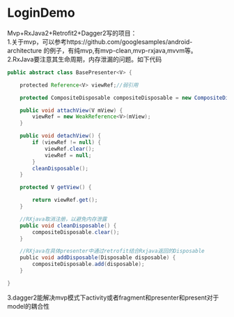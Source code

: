 # LoginDemo
Mvp+RxJava2+Retrofit2+Dagger2写的项目：<br />
1.关于mvp，可以参考https://github.com/googlesamples/android-architecture 的例子，有纯mvp,有mvp-clean,mvp-rxjava,mvvm等。<br />
2.RxJava要注意其生命周期，内存泄漏的问题。如下代码<br />
```Java
public abstract class BasePresenter<V> {

    protected Reference<V> viewRef;//弱引用

    protected CompositeDisposable compositeDisposable = new CompositeDisposable();

    public void attachView(V mView) {
        viewRef = new WeakReference<V>(mView);
    }

    public void detachView() {
        if (viewRef != null) {
            viewRef.clear();
            viewRef = null;
        }
        cleanDisposable();
    }

    protected V getView() {

        return viewRef.get();
    }

    //RXjava取消注册，以避免内存泄露
    public void cleanDisposable() {
        compositeDisposable.clear();
    }

    //RXjava在具体presenter中通过retrofit结合Rxjava返回的Disposable
    public void addDisposable(Disposable disposable) {
        compositeDisposable.add(disposable);
    }

}
```
3.dagger2能解决mvp模式下activity或者fragment和presenter和present对于model的耦合性


